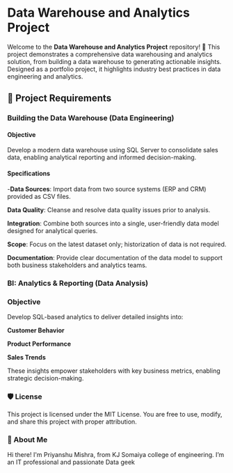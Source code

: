 # Data Warehouse and Analytics Project

Welcome to the **Data Warehouse and Analytics Project** repository! 🚀
This project demonstrates a comprehensive data warehousing and analytics solution, from building a data warehouse to generating actionable insights. Designed as a portfolio project, it highlights industry best practices in data engineering and analytics.


## 🚀 Project Requirements
### Building the Data Warehouse (Data Engineering)

#### Objective
Develop a modern data warehouse using SQL Server to consolidate sales data, enabling analytical reporting and informed decision-making.

#### Specifications
-**Data Sources**: Import data from two source systems (ERP and CRM) provided as CSV files.

**Data Quality**: Cleanse and resolve data quality issues prior to analysis.

**Integration**: Combine both sources into a single, user-friendly data model designed for analytical queries.

**Scope**: Focus on the latest dataset only; historization of data is not required.

**Documentation**: Provide clear documentation of the data model to support both business stakeholders and analytics teams.

### BI: Analytics & Reporting (Data Analysis)

### Objective
Develop SQL-based analytics to deliver detailed insights into:

**Customer Behavior**

**Product Performance**

**Sales Trends**

These insights empower stakeholders with key business metrics, enabling strategic decision-making.

### 🛡️ License
This project is licensed under the MIT License. You are free to use, modify, and share this project with proper attribution.

### 🌟 About Me
Hi there! I'm Priyanshu Mishra, from KJ Somaiya college of engineering. I’m an IT professional and passionate Data geek 
